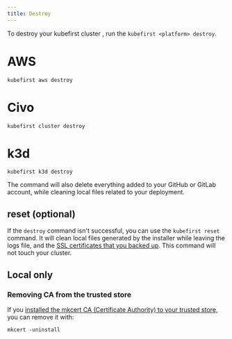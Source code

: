 ```yaml
---
title: Destroy
---
```


To destroy your kubefirst cluster , run the `kubefirst <platform> destroy`.

<!--tabs-->
# AWS

```shell
kubefirst aws destroy
```

# Civo

```shell
kubefirst cluster destroy
```

# k3d

```shell
kubefirst k3d destroy
```
<!--/tabs-->

The command will also delete everything added to your GitHub or GitLab account, while cleaning local files related to your deployment.

## reset (optional)

If the `destroy` command isn't successful, you can use the `kubefirst reset` command. It will clean local files generated by the installer while leaving the logs file, and the [SSL certificates that you backed up](certificates.md#backup-and-restore-certificates). This command will not touch your cluster.

## Local only

### Removing CA from the trusted store

If you [installed the mkcert CA (Certificate Authority) to your trusted store,](../kubefirst/local/github/install.md#install-the-ca-certificate-authority-of-mkcert-in-your-trusted-store-optional) you can remove it with:

```shell
mkcert -uninstall
```
